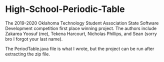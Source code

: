 # High-School-Periodic-Table
The 2019-2020 Oklahoma Technology Student Association State Software Development competition first place winning project. The authors include Zakarea Yoosuf (me), Tekena Harcourt, Nicholas Phillips, and Sean (sorry bro I forgot your last name). 

The PeriodTable.java file is what I wrote, but the project can be run after extracting the zip file.
